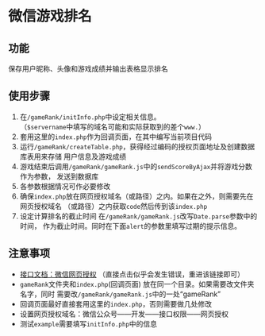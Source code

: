 ﻿# 微信游戏排名

## 功能
保存用户昵称、头像和游戏成绩并输出表格显示排名

## 使用步骤
1. 在`/gameRank/initInfo.php`中设定相关信息。  
（`$servername`中填写的域名可能和实际获取到的差个`www.`）
2. 套用这里的`index.php`作为回调页面，在其中编写当前项目代码
3. 运行`/gameRank/createTable.php`，获得经过编码的授权页面地址及创建数据库表用来存储
用户信息及游戏成绩
4. 游戏结束后调用`/gameRank/gameRank.js`中的`sendScoreByAjax`并将游戏分数作为参数，
发送到数据库
5. 各参数根据情况可作必要修改
6. 确保`index.php`放在网页授权域名（或路径）之内。如果在之外，则需要先在网页授权域名
（或路径）之内获取`code`然后传到该`index.php`
7. 设定计算排名的截止时间  在`/gameRank/gameRank.js`改写`Date.parse`参数中的时间，
作为截止时间。同时在下面`alert`的参数里填写过期的提示信息。

## 注意事项
* [接口文档：微信网页授权](https://mp.weixin.qq.com/wiki?t=resource/res_main&id=mp1421140842&token=&lang=zh_CN)
（直接点击似乎会发生错误，重进该链接即可）
* `gameRank`文件夹和`index.php`(回调页面) 放在同一个目录。如果需要改文件夹名字，同时
需要改`/gameRank/gameRank.js`中的一处“gameRank”
* 回调页面最好直接套用这里的`index.php`，否则需要做几处修改
* 设置网页授权域名：微信公众号——开发——接口权限——网页授权
* 测试`example`需要填写`initInfo.php`中的信息
